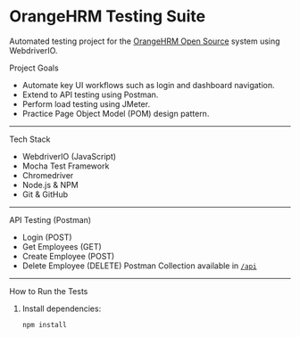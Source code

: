 # OrangeHRM Testing Suite

Automated testing project for the [OrangeHRM Open Source](https://opensource-demo.orangehrmlive.com/) system using WebdriverIO.

 Project Goals

- Automate key UI workflows such as login and dashboard navigation.
- Extend to API testing using Postman.
- Perform load testing using JMeter.
- Practice Page Object Model (POM) design pattern.

---
 Tech Stack

-  WebdriverIO (JavaScript)
-  Mocha Test Framework
-  Chromedriver
-  Node.js & NPM
-  Git & GitHub

---
 API Testing (Postman)

-  Login (POST)
-  Get Employees (GET)
- Create Employee (POST)
 - Delete Employee (DELETE)
 Postman Collection available in [`/api`](./api)
-----
 How to Run the Tests

1. Install dependencies:
   ```bash
   npm install
